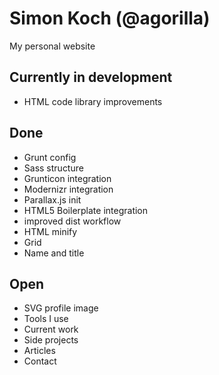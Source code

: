 # Simon Koch (@agorilla)

My personal website

## Currently in development

- HTML code library improvements

## Done

- Grunt config
- Sass structure
- Grunticon integration
- Modernizr integration
- Parallax.js init
- HTML5 Boilerplate integration
- improved dist workflow
- HTML minify
- Grid
- Name and title

## Open

- SVG profile image
- Tools I use
- Current work
- Side projects
- Articles
- Contact
